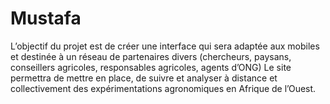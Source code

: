 # Mustafa
L’objectif du projet est de créer une interface qui sera adaptée aux mobiles et destinée à un réseau de partenaires divers (chercheurs, paysans, conseillers agricoles, responsables agricoles, agents d’ONG) Le site permettra de mettre en place, de suivre et analyser à distance et collectivement des expérimentations agronomiques en Afrique de l’Ouest.
